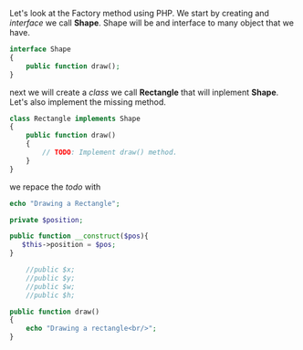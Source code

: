 Let's look at the Factory method using PHP.
We start by creating and *interface* we call **Shape**. Shape will be and interface to many object that we have.
```php
interface Shape
{
    public function draw();
}
```
next we will create a *class* we call **Rectangle** that will inplement **Shape**.
Let's also implement the missing method.
```php
class Rectangle implements Shape
{
    public function draw()
    {
        // TODO: Implement draw() method.
    }
}
```
we repace the *todo* with

```php
echo "Drawing a Rectangle";
```

```php
private $position;

public function __construct($pos){
   $this->position = $pos;
}

    //public $x;
    //public $y;
    //public $w;
    //public $h;

public function draw()
{
    echo "Drawing a rectangle<br/>";
}
```
